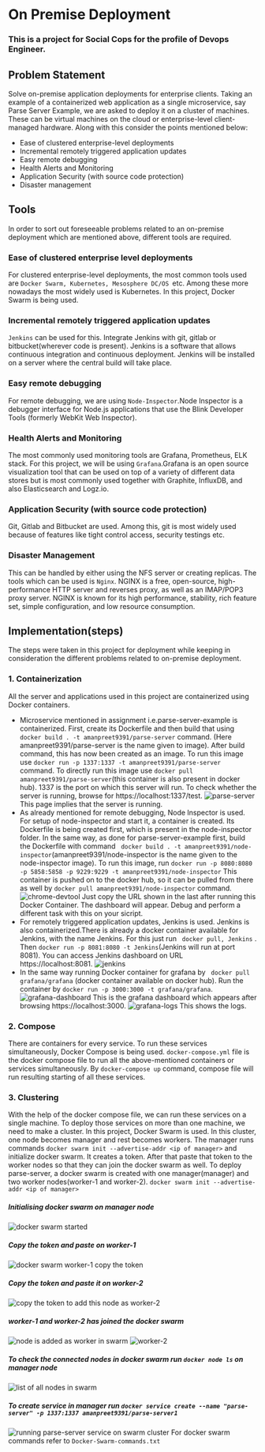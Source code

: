 # On Premise Deployment
### This is a project for Social Cops for the profile of Devops Engineer.
## Problem Statement
Solve on-premise application deployments for enterprise clients. Taking an example of a containerized web application as a single microservice, say Parse Server Example, we are asked to deploy it on a cluster of machines. These can be virtual machines on the 
cloud or enterprise-level client-managed hardware. Along with this consider the points mentioned below:
* Ease of clustered enterprise-level deployments
* Incremental remotely triggered application updates
* Easy remote debugging
* Health Alerts and Monitoring
* Application Security (with source code protection)
* Disaster management
## Tools
In order to sort out foreseeable problems related to an on-premise deployment which are mentioned above, different tools are required.
###  Ease of clustered enterprise level deployments
For clustered enterprise-level deployments, the most common tools used are `Docker Swarm, Kubernetes, Mesosphere DC/OS `etc. Among these more nowadays the most widely used is Kubernetes. In this project, Docker Swarm is being used.
### Incremental remotely triggered application updates
`Jenkins` can be used for this. Integrate Jenkins with git, gitlab or bitbucket(wherever code is present). Jenkins is a software that allows continuous integration and continuous deployment. Jenkins will be installed on a server where the central build will take place. 
### Easy remote debugging
For remote debugging, we are using `Node-Inspector`.Node Inspector is a debugger interface for Node.js applications that use the Blink Developer Tools (formerly WebKit Web Inspector).
### Health Alerts and Monitoring
The most commonly used monitoring tools are Grafana, Prometheus, ELK stack. For this project, we will be using `Grafana`.Grafana is an open source visualization tool that can be used on top of a variety of different data stores but is most commonly used together with Graphite, InfluxDB, and also Elasticsearch and Logz.io.
### Application Security (with source code protection)
Git, Gitlab and Bitbucket are used. Among this, git is most widely used because of features like tight control access, security testings etc.
### Disaster Management
This can be handled by either using the NFS server or creating replicas. The tools which can be used is `Nginx`. NGINX is a free, open-source, high-performance HTTP server and reverses proxy, as well as an IMAP/POP3 proxy server. NGINX is known for its high performance, stability, rich feature set, simple configuration, and low resource consumption.
## Implementation(steps)
The steps were taken in this project for deployment while keeping in consideration the different problems related to on-premise deployment.
### 1. Containerization
All the server and applications used in this project are containerized using Docker containers. 
* Microservice mentioned in assignment i.e.parse-server-example is containerized. First, create its Dockerfile and then build that using
`docker build . -t amanpreet9391/parse-server` command. (Here amanpreet9391/parse-server is the name given to image). After build command, this has now been created as an image. To run this image use `docker run -p 1337:1337 -t amanpreet9391/parse-server` command. 
To directly run this image use `docker pull amanpreet9391/parse-server`(this container is also present in docker hub). 1337 is the
port on which this server will run. To check whether the server is running, browse for https://localhost:1337/test. 
![parse-server](https://user-images.githubusercontent.com/25201552/52538270-b82fde80-2d96-11e9-8998-db7d7ed0b98e.png)
This page implies that the server is running.
* As already mentioned for remote debugging, Node Inspector is used. For setup of node-inspector and start it, a container is created.
Its Dockerfile is being created first, which is present in the node-inspector folder. In the same way, as done for parse-server-example
first, build the Dockerfile with command ` docker build . -t amanpreet9391/node-inspector`(amanpreet9391/node-inspector is the name given
to the node-inspector image). To run this image, run `docker run -p 8080:8080 -p 5858:5858 -p 9229:9229 -t amanpreet9391/node-inspector`
This container is pushed on to the docker hub, so it can be pulled from there as well by `docker pull amanpreet9391/node-inspector` command.
![chrome-devtool](https://user-images.githubusercontent.com/25201552/52538385-f974be00-2d97-11e9-8b16-18cc8fc5b947.png)
Just copy the URL shown in the last after running this Docker Container. The dashboard will appear. Debug and perform a different task with this on your sicript.
* For remotely triggered application updates, Jenkins is used. Jenkins is also containerized.There is already a docker container available for Jenkins, with the name Jenkins. For this just run ` docker pull, Jenkins` .  Then `docker run -p 8081:8080 -t Jenkins`(Jenkins will run at port 8081). You can access Jenkins dashboard on URL https://localhost:8081.
![jenkins](https://user-images.githubusercontent.com/25201552/52538524-d1865a00-2d99-11e9-861c-548c84f6a350.png)
* In the same way running Docker container for grafana by ` docker pull grafana/grafana` (docker container available on docker hub).
Run the container by `docker run -p 3000:3000 -t grafana/grafana`.
![grafana-dashboard](https://user-images.githubusercontent.com/25201552/52538586-6c7f3400-2d9a-11e9-9324-88e35cb11ed9.png)
This is the grafana dashboard which appears after browsing https://localhost:3000.
![grafana-logs](https://user-images.githubusercontent.com/25201552/52538606-a819fe00-2d9a-11e9-9ab8-d4bb078f52fe.png)
This shows the logs.
### 2. Compose
There are containers for every service. To run these services simultaneously, Docker Compose is being used. `docker-compose.yml` file is the docker compose file to run all the above-mentioned containers or services simultaneously. By `docker-compose up` command, compose file will run resulting starting of all these services.
### 3. Clustering
With the help of the docker compose file, we can run these services on a single machine. To deploy those services on more than one machine, we need to make a cluster. In this project, Docker Swarm is used. In this cluster, one node becomes manager and rest becomes workers. The manager runs commands `docker swarm init --advertise-addr <ip of manager>` and initialize docker swarm. It creates a token. After that paste that token to the worker nodes so that they can join the docker swarm as well. To deploy parse-server, a docker swarm is created with one manager(manager) and two worker nodes(worker-1 and worker-2).
`docker swarm init --advertise-addr <ip of manager>`
##### Initialising docker swarm on manager node
![docker swarm started](https://user-images.githubusercontent.com/25201552/52540250-a1e14d00-2dad-11e9-8e40-5c4f03db7bbc.png)
##### Copy the token and paste on worker-1
![docker swarm worker-1 copy the token](https://user-images.githubusercontent.com/25201552/52540268-c76e5680-2dad-11e9-870b-207f7f55017d.png)
##### Copy the token and paste it on worker-2
![copy the token to add this node as worker-2](https://user-images.githubusercontent.com/25201552/52540333-714de300-2dae-11e9-85fa-243b671d0634.png)
##### worker-1 and worker-2 has joined the docker swarm
![node is added as worker in swarm](https://user-images.githubusercontent.com/25201552/52540377-d1448980-2dae-11e9-8d01-4404b71389ee.png)
![worker-2](https://user-images.githubusercontent.com/25201552/52540380-da355b00-2dae-11e9-9007-07103709defa.png)
##### To check the connected nodes in docker swarm run `docker node ls` on manager node
![list of all nodes in swarm](https://user-images.githubusercontent.com/25201552/52540404-0c46bd00-2daf-11e9-9353-b8882ae18a4a.png)
##### To create service in manager run `docker service create --name "parse-server" -p 1337:1337 amanpreet9391/parse-server1`
![running parse-server service on swarm cluster](https://user-images.githubusercontent.com/25201552/52540425-4748f080-2daf-11e9-9770-3dfdb2067011.png)
For docker swarm commands refer to `Docker-Swarm-commands.txt`

